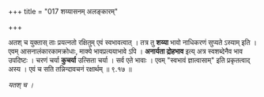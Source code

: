 +++
title = "017 शय्यासनम् अलङ्कारम्"

+++

अतश् च युक्तास् ताः प्रयत्नतो रक्षितुम् एवं स्वभावत्वात् । तत्र तु **शय्या** भावो नाधिकरणं सुप्यते ऽस्याम् इति । एवम् आसनालंकारकामक्रोधाः, माक्ये भावप्रत्ययाभावे ऽपि । **अनार्यता द्रोहभाव** इत्य् अत्र स्वशब्देनैव भाव उपदिष्टः । चरणं चर्या **कुचर्या** उत्सिता चर्या । सर्व एते भावाः । एवम् "स्वभावं ज्ञात्वासाम्" इति प्रकृतत्वाद् अस्य । एवं च सति तन्निन्दावचनं रक्षार्थम् ॥ ९.१७ ॥

_यतश् च ।_